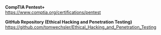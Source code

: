 **CompTIA Pentest+**  
https://www.comptia.org/certifications/pentest

**GitHub Repository (Ethical Hacking and Penetration Testing)**  
https://github.com/tomwechsler/Ethical_Hacking_and_Penetration_Testing
